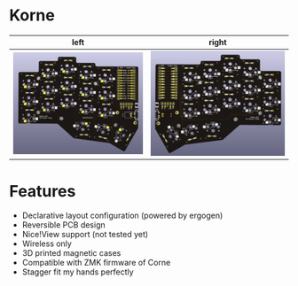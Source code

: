 # Korne

| left                           | right                        |
| ------------------------------ | ---------------------------- |
| ![front](images/pcb-front.png) | ![back](images/pcb-back.png) |

# Features

- Declarative layout configuration (powered by ergogen)
- Reversible PCB design
- Nice!View support (not tested yet)
- Wireless only
- 3D printed magnetic cases
- Compatible with ZMK firmware of Corne
- Stagger fit my hands perfectly
